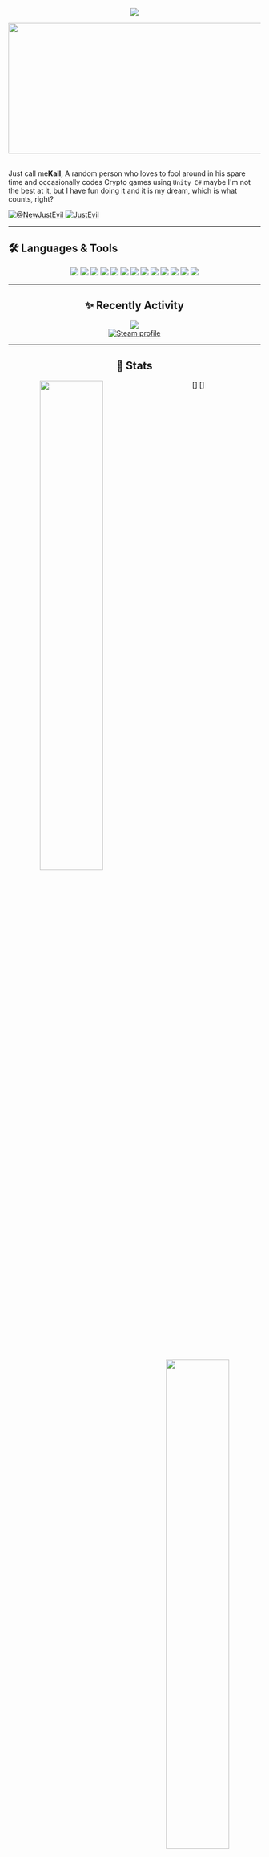 <div align="center">
    <p align='center'>
  <img src='https://github-widgetbox.vercel.app/api/profile?username=Kall211&theme=darkmode&data=followers,repositories,stars,commits' />
</p>
    <img width="1850" height="260" align="center" src="https://i.imgur.com/5A6zfbS.png" alt="EvilG-MC"/>
</div>
<br/>
<p align="left">
    Just call me<b>Kall</b>, A random person who loves to fool around in his spare time and occasionally codes Crypto games using <code>Unity C#</code> maybe I'm not the best at it, but I have fun doing it and it is my dream, which is what counts, right?
</p> 

<p align="left">
    <a href="https://x.com/@kall10000" target="_blank">
        <img src="https://img.shields.io/badge/NewJustEvil-%23000000.svg?style=for-the-badge&logo=X&logoColor=white" alt="@NewJustEvil" />
    </a>
    <a href="https://discordapp.com/users/391283181665517568" target="_blank">
        <img src="https://img.shields.io/badge/JustEvil-%235865F2.svg?style=for-the-badge&logo=discord&logoColor=white" alt="JustEvil" />
    </a>
</p>


---


## 🛠️ Languages & Tools

<div align="center">
<img src="https://img.shields.io/badge/-JavaScript-F7DF1E?logo=javascript&logoColor=000&style=for-the-badge" />
<img src="https://img.shields.io/badge/TypeScript-%23007ACC.svg?style=for-the-badge&logo=typescript&logoColor=white" />
<img src="https://img.shields.io/badge/Visual%20Studio%20Code-0078d7.svg?style=for-the-badge&logo=visual-studio-code&logoColor=white" />
<img src="https://img.shields.io/badge/-Git-F05032?logo=git&logoColor=fff&style=for-the-badge" />
<img src="https://img.shields.io/badge/node.js-6DA55F?style=for-the-badge&logo=node.js&logoColor=white" />
<img src="https://img.shields.io/badge/MongoDB-%234ea94b.svg?style=for-the-badge&logo=mongodb&logoColor=white" />
<img src="https://img.shields.io/badge/Unity-100000?style=for-the-badge&logo=unity&logoColor=white" />
<img src="https://img.shields.io/badge/Ethereum-3C3C3D?style=for-the-badge&logo=ethereum&logoColor=white" />
<img src="https://img.shields.io/badge/Solana-00DC8E?style=for-the-badge&logo=solana&logoColor=white" />
<img src="https://img.shields.io/badge/Bitcoin-F7931A?style=for-the-badge&logo=bitcoin&logoColor=white" />
<img src="https://img.shields.io/badge/Sui-000000?style=for-the-badge&logo=sui&logoColor=white" />
<img src="https://img.shields.io/badge/NFT-FF007A?style=for-the-badge&logo=nft&logoColor=white" />
<img src="https://img.shields.io/badge/WebGL-F9A825?style=for-the-badge&logo=webgl&logoColor=white" />
</div>

---

<div align="center">
    <h2>✨ Recently Activity</h2>
    <a href="https://discordapp.com/users/391283181665517568" target="_blank">
        <img src="https://lanyard.cnrad.dev/api/391283181665517568" />
    </a>
    <br/>
    <a href="https://steamcommunity.com/profiles/76561199847022879/" target="_blank">
        <img src="https://steam-box.vercel.app/api/profile?username=Kall211" alt="Steam profile" />
    </a>
</div>

---

<div align="center">
    <h2>📖 Stats</h2>
    [<img src="https://github-readme-stats.vercel.app/api?username=Kall211&theme=dark" align="left" width="50%">]
    [<img src="https://github-readme-streak-stats.herokuapp.com?user=Kall211&theme=dark" align="right" width="50%">]
</div>
